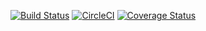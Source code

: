 [![Build Status](https://travis-ci.org/pldupont/SQLIDetectionDriver.svg?branch=move-test-to-mockito)](https://travis-ci.org/pldupont/SQLIDetectionDriver) [![CircleCI](https://circleci.com/gh/pldupont/SQLIDetectionDriver.svg?style=shield&circle-token=:move-test-to-mockito)](https://circleci.com/gh/pldupont/SQLIDetectionDriver) [![Coverage Status](https://coveralls.io/repos/github/pldupont/SQLIDetectionDriver/badge.svg?branch=move-test-to-mockito)](https://coveralls.io/github/pldupont/SQLIDetectionDriver?branch=move-test-to-mockito)


